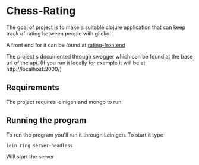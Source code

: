 # Chess-Rating

The goal of project is to make a suitable clojure application that can keep track of rating between people with glicko.

A front end for it can be found at [rating-frontend](https://github.com/Quist/rating-frontend)

The project s documented through swagger which can be found at the base url of the api. (If you run it locally for example it will be at http://localhost:3000/)

## Requirements

The project requires leinigen and mongo to run.


## Running the program

To run the program you'll run it through Leinigen. To start it type 

```
lein ring server-headless
```

Will start the server
